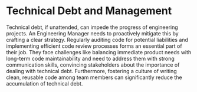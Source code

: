 # Technical Debt and Management

Technical debt, if unattended, can impede the progress of engineering projects. An Engineering Manager needs to proactively mitigate this by crafting a clear strategy. Regularly auditing code for potential liabilities and implementing efficient code review processes forms an essential part of their job. They face challenges like balancing immediate product needs with long-term code maintainability and need to address them with strong communication skills, convincing stakeholders about the importance of dealing with technical debt. Furthermore, fostering a culture of writing clean, reusable code among team members can significantly reduce the accumulation of technical debt.